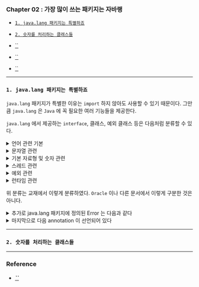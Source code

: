 
### Chapter 02 : 가장 많이 쓰는 패키지는 자바랭

- [`1. java.lang 패키지는 특별하죠`](#1-javalang-패키지는-특별하죠)

- [`2. 숫자를 처리하는 클래스들`](#2-숫자를-처리하는-클래스들)

- [``]()

- [``]()

- [``]()

---

### `1. java.lang 패키지는 특별하죠`

`java.lang` 패키지가 특별한 이유는 `import` 하지 않아도 사용할 수 있기 때문이다. 그만큼 `java.lang` 은 `Java` 에 꼭 필요한 여러 기능들을 제공한다.

`java.lang` 에서 제공하는 `interface`, 클래스, 예외 클래스 등은 다음처럼 분류할 수 있다.


<details><summary> 언어 관련 기본</summary>

|`Type`|`Subjects`|
|---|---|
|`interface`|`Cloneable`, `Comparable`, `Iterable`, `Readable`|
|`class`|`Class`, `ClassLoader`, `Compiler`, `Enum`, `Object`, `pacakge`, `SecurityManager`, `StackTraceElement`, `System`, `Void`|
|`Exception` or `Error`|`ArrayIndexOutOfBoundsException`, `ArrayStoreException`, `ClassCastException`, `ClassNotFoundException`, `CloneNotSupportedException`, `EnumConstantNotPresentException`, `IllegalAccessException`, `IllegalArgumentException`, `IndexOutOfBoundsException`, `InstantiationException`, `NegativeArraySizeException`, `NoSuchFieldException`, `NoSuchMethodException`, `NullPointerException`, `RuntimeException`, `SecurityException`, `TypeNotPresentException`, `UnsupportedOperationException`|

</details>


<details><summary> 문자열 관련</summary>

|`Type`|`Subjects`|
|---|---|
|`interface`|`Appendable`, **<ins>`CharSequence`</ins>** |
|`class`|**<ins>`String`</ins>**, **<ins>`StringBuffer`</ins>**, **<ins>`StringBuilder`</ins>**|
|`Exception` or `Error`|`StringIndexOutOfBoundsException`|

</details>


<details><summary> 기본 자료형 및 숫자 관련</summary>

|`Type`|`Subjects`|
|---|---|
|`class`|**<ins>`Boolean`</ins>**, **<ins>`Byte`</ins>**, **<ins>`Character`</ins>**, `Character.Subset`, `Character.UnicodeBlock`, **<ins>`Double`</ins>**, **<ins>`Float`</ins>**, **<ins>`Integer`</ins>**, **<ins>`Long`</ins>**, **<ins>`Math`</ins>**, **<ins>`Bynber`</ins>**, **<ins>`Short`</ins>**, `StrictMath`|
|`Exception` or `Error`|`ArithmeticException`, `NumberFormatException`|

</details>


<details><summary> 스레드 관련</summary>

|`Type`|`Subjects`|
|---|---|
|`interface`|**<ins>`Runnable`</ins>**, `Thread.UncaughtExceptionHandler`|
|`class`|`InheritableThreadLocal`, **<ins>`Thread`</ins>**, **<ins>`ThreadGroup`</ins>**, **<ins>`ThreadLocal`</ins>**, `Thread.Sate` `(Enum 타입임)`|
|`Exception` or `Error`|`illegalMonitorStateException`, `IllegalThreadStateException`, `InterruptedException`|

</details>


<details><summary> 예외 관련</summary>

|`Type`|`Subjects`|
|---|---|
|`class`|`Throwable`|
|`Exception` or `Error`|`Exception`|

</details>


<details><summary> 런타임 관련</summary>

|`Type`|`Subjects`|
|---|---|
|`class`|`Process`, `ProcessBuilder`, `Runtime`, `RuntimePermission`|
|`Exception` or `Error`|`IllegalStateException`|

</details>

위 분류는 교재에서 이렇게 분류하였다. `Oracle` 이나 다른 문서에서 이렇게 구분한 것은 아니다.

<details><summary> 추가로 java.lang 패키지에 정의된 Error 는 다음과 같다</summary>

- `AbstractMethodError`, `AssertionError`, `ClassCircularityError`, `ClassFormatError`, `Error`, `ExceptionInInitializerError`, `IllegalAccessError`, `IncompatibleClassChangeError`, `InstantiationError`, `InternalError`, `LinkageError`, `NoClassDeffoundError`, `NoSuchFieldError`, `NoSuchMethodError`, `OutOfMemoryError`, `StackOverflowError`, `ThreadDeath`, `UnknownError`, `UnsatisfiedLinkError`, `UnsupportedClassVersionError`, `VerifyError`, `VirtualMachineError`

위 에러는 그렇게 접할 일은 없지만 `OutOfMemoryError` `(OOME)` 와 `StackOverflowError` 정도는 알고 있어야 한다.

`Java` 는 가상 머신에서 메모리를 관리하지만, 프로그램을 잘못 작성하거나 설정이 제대로 되어 있지 않은 경우에는 이러한 에러가 발생할 수 있다.

`StackOverflowError` 는 호출된 메서드의 깊이가 너무 깊을 때 발생한다. `Java` 는 `Stack` 영역에 어떤 메서드가 어느 메서드를 호출했는지에 대한 정보를 관리하기 때문이다.

대표적인 재귀 메서드를 잘못 작성하였을 때 `StackOverflowError` 가 발생한다.

</details>


<details><summary> 마지막으로 다음 annotation 이 선언되어 있다</summary>

- `Deprecated`, `FunctionalInterface`, `Override`, `SafeVarargs`, `SuppressWarnings`

</details>

---

### `2. 숫자를 처리하는 클래스들`



---

### Reference

- ##### [``]()
